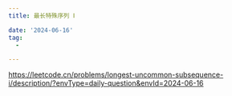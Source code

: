 ```yaml
---
title: 最长特殊序列 Ⅰ

date: '2024-06-16'
tag:
  -

---
```

<https://leetcode.cn/problems/longest-uncommon-subsequence-i/description/?envType=daily-question&envId=2024-06-16>
